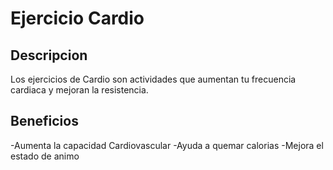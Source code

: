 # Ejercicio Cardio 

## Descripcion 

Los ejercicios de Cardio son actividades que aumentan tu frecuencia cardiaca y mejoran la resistencia. 

## Beneficios 

-Aumenta la capacidad Cardiovascular 
-Ayuda a quemar calorias 
-Mejora el estado de animo 

 





